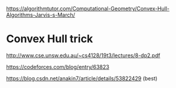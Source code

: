 https://algorithmtutor.com/Computational-Geometry/Convex-Hull-Algorithms-Jarvis-s-March/

# Convex Hull trick

http://www.cse.unsw.edu.au/~cs4128/19t3/lectures/8-dp2.pdf <br/>

https://codeforces.com/blog/entry/63823 <br/>

https://blog.csdn.net/anakin7/article/details/53822429 (best)
